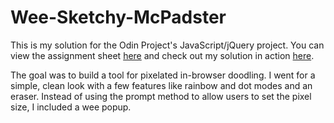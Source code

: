 # Wee-Sketchy-McPadster

This is my solution for the Odin Project's JavaScript/jQuery project. You can view the assignment sheet [here](https://www.theodinproject.com/courses/web-development-101/lessons/javascript-and-jquery?ref=lnav) and check out my solution in action [here]().

The goal was to build a tool for pixelated in-browser doodling. I went for a simple, clean look with a few features like rainbow and dot modes and an eraser. Instead of using the prompt method to allow users to set the pixel size, I included a wee popup.
